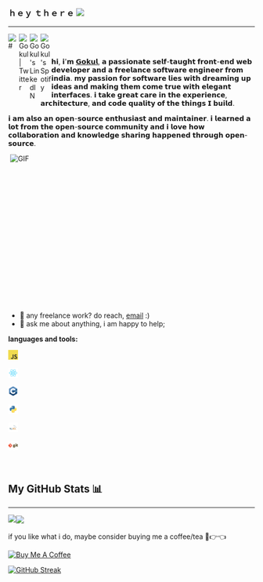###     ｈｅｙ ｔｈｅｒｅ <img src="https://media.giphy.com/media/hvRJCLFzcasrR4ia7z/giphy.gif" width="25px">
<hr>
<a href="https://discord.gg/XTW52Kt">
  <img align="left" alt="#" width="22px" src="https://raw.githubusercontent.com/peterthehan/peterthehan/master/assets/discord.svg" />
</a>
<a href="https://twitter.com/darksied43?t=gF1ECM2BqfQ5k4F5ZiHVKQ&s=09">
  <img align="left" alt="Gokul | Twitter" width="22px" src="https://raw.githubusercontent.com/peterthehan/peterthehan/master/assets/twitter.svg" />
</a>
<a href="https://www.linkedin.com/in/gokul-s-89120b209">
  <img align="left" alt="Gokul's LinkedIN" width="22px" src="https://raw.githubusercontent.com/peterthehan/peterthehan/master/assets/linkedin.svg" />
</a>
<a href="https://open.spotify.com/user/31uk5jdahsniegc4v7wwieab3nwu">
  <img align="left" alt="Gokul's Spotify" width="22px" src="https://raw.githubusercontent.com/peterthehan/peterthehan/master/assets/spotify.svg" />
</a>



<br />
<br/>


𝗵𝗶, 𝗶'𝗺 [𝗚𝗼𝗸𝘂𝗹](𝗵𝘁𝘁𝗽𝘀://𝗴𝗼𝗸𝘂𝗹𝘀-𝗴𝗶𝘁.𝗴𝗶𝘁𝗵𝘂𝗯.𝗶𝗼/𝗣𝗼𝗿𝘁𝗳𝗼𝗹𝗶𝗼-𝗖𝗩/), 𝗮 𝗽𝗮𝘀𝘀𝗶𝗼𝗻𝗮𝘁𝗲 𝘀𝗲𝗹𝗳-𝘁𝗮𝘂𝗴𝗵𝘁 𝗳𝗿𝗼𝗻𝘁-𝗲𝗻𝗱 𝘄𝗲𝗯 𝗱𝗲𝘃𝗲𝗹𝗼𝗽𝗲𝗿 𝗮𝗻𝗱 𝗮 𝗳𝗿𝗲𝗲𝗹𝗮𝗻𝗰𝗲 𝘀𝗼𝗳𝘁𝘄𝗮𝗿𝗲 𝗲𝗻𝗴𝗶𝗻𝗲𝗲𝗿 𝗳𝗿𝗼𝗺 𝗶𝗻𝗱𝗶𝗮. 𝗺𝘆 𝗽𝗮𝘀𝘀𝗶𝗼𝗻 𝗳𝗼𝗿 𝘀𝗼𝗳𝘁𝘄𝗮𝗿𝗲 𝗹𝗶𝗲𝘀 𝘄𝗶𝘁𝗵 𝗱𝗿𝗲𝗮𝗺𝗶𝗻𝗴 𝘂𝗽 𝗶𝗱𝗲𝗮𝘀 𝗮𝗻𝗱 𝗺𝗮𝗸𝗶𝗻𝗴 𝘁𝗵𝗲𝗺 𝗰𝗼𝗺𝗲 𝘁𝗿𝘂𝗲 𝘄𝗶𝘁𝗵 𝗲𝗹𝗲𝗴𝗮𝗻𝘁 𝗶𝗻𝘁𝗲𝗿𝗳𝗮𝗰𝗲𝘀. 𝗶 𝘁𝗮𝗸𝗲 𝗴𝗿𝗲𝗮𝘁 𝗰𝗮𝗿𝗲 𝗶𝗻 𝘁𝗵𝗲 𝗲𝘅𝗽𝗲𝗿𝗶𝗲𝗻𝗰𝗲, 𝗮𝗿𝗰𝗵𝗶𝘁𝗲𝗰𝘁𝘂𝗿𝗲, 𝗮𝗻𝗱 𝗰𝗼𝗱𝗲 𝗾𝘂𝗮𝗹𝗶𝘁𝘆 𝗼𝗳 𝘁𝗵𝗲 𝘁𝗵𝗶𝗻𝗴𝘀 𝗜 𝗯𝘂𝗶𝗹𝗱.

𝗶 𝗮𝗺 𝗮𝗹𝘀𝗼 𝗮𝗻 𝗼𝗽𝗲𝗻-𝘀𝗼𝘂𝗿𝗰𝗲 𝗲𝗻𝘁𝗵𝘂𝘀𝗶𝗮𝘀𝘁 𝗮𝗻𝗱 𝗺𝗮𝗶𝗻𝘁𝗮𝗶𝗻𝗲𝗿. 𝗶 𝗹𝗲𝗮𝗿𝗻𝗲𝗱 𝗮 𝗹𝗼𝘁 𝗳𝗿𝗼𝗺 𝘁𝗵𝗲 𝗼𝗽𝗲𝗻-𝘀𝗼𝘂𝗿𝗰𝗲 𝗰𝗼𝗺𝗺𝘂𝗻𝗶𝘁𝘆 𝗮𝗻𝗱 𝗶 𝗹𝗼𝘃𝗲 𝗵𝗼𝘄 𝗰𝗼𝗹𝗹𝗮𝗯𝗼𝗿𝗮𝘁𝗶𝗼𝗻 𝗮𝗻𝗱 𝗸𝗻𝗼𝘄𝗹𝗲𝗱𝗴𝗲 𝘀𝗵𝗮𝗿𝗶𝗻𝗴 𝗵𝗮𝗽𝗽𝗲𝗻𝗲𝗱 𝘁𝗵𝗿𝗼𝘂𝗴𝗵 𝗼𝗽𝗲𝗻-𝘀𝗼𝘂𝗿𝗰𝗲.




  <img align="right" alt="GIF" src="https://cdn.dribbble.com/users/1292677/screenshots/6139167/media/fcf7fd0c619bb87706533079240915f3.gif" width="500" height="320" />
  
- 💼 any freelance work? do reach, [email](mailto:gokul.kumarrs68@gmail.com) :)
- 💬 ask me about anything, i am happy to help;

**languages and tools:**  

<code><img height="20" src="https://raw.githubusercontent.com/github/explore/80688e429a7d4ef2fca1e82350fe8e3517d3494d/topics/javascript/javascript.png"></code>
<!-- <code><img height="20" src="https://raw.githubusercontent.com/github/explore/80688e429a7d4ef2fca1e82350fe8e3517d3494d/topics/vue/vue.png"></code> -->
<code><img height="20" src="https://raw.githubusercontent.com/github/explore/80688e429a7d4ef2fca1e82350fe8e3517d3494d/topics/react/react.png"></code>
<!-- <code><img height="20" src="https://raw.githubusercontent.com/github/explore/5c058a388828bb5fde0bcafd4bc867b5bb3f26f3/topics/graphql/graphql.png"></code> -->
<!-- <code><img height="20" src="https://raw.githubusercontent.com/github/explore/80688e429a7d4ef2fca1e82350fe8e3517d3494d/topics/nodejs/nodejs.png"></code> -->
<code><img height="20" src="https://raw.githubusercontent.com/github/explore/80688e429a7d4ef2fca1e82350fe8e3517d3494d/topics/cpp/cpp.png"></code>

<code><img height="20" src="https://raw.githubusercontent.com/github/explore/80688e429a7d4ef2fca1e82350fe8e3517d3494d/topics/python/python.png"></code>

<code><img height="20" src="https://raw.githubusercontent.com/github/explore/80688e429a7d4ef2fca1e82350fe8e3517d3494d/topics/mysql/mysql.png"></code>

<!-- <code><img height="20" src="https://raw.githubusercontent.com/github/explore/80688e429a7d4ef2fca1e82350fe8e3517d3494d/topics/firebase/firebase.png"></code> -->
<code><img height="20" src="https://raw.githubusercontent.com/github/explore/80688e429a7d4ef2fca1e82350fe8e3517d3494d/topics/git/git.png"></code>


</br>

## My GitHub Stats 📊
<hr>
<a href="https://github.com/gokuls-git/github-readme-stats">
  <img align="left" src="https://github-readme-stats.vercel.app/api?username=gokuls-git&count_private=true&show_icons=true&theme=radical" />
</a>
<a href="https://github.com/gokuls-git/convoychat">
  <img align="center" src="https://github-readme-stats.vercel.app/api/top-langs/?username=gokuls-git" />
</a>
</br>
</br>
if you like what i do, maybe consider buying me a coffee/tea 🥺👉👈

<a href="https://www.buymeacoffee.com/gokulsgit" target="_blank"><img src="https://cdn.buymeacoffee.com/buttons/v2/default-red.png" alt="Buy Me A Coffee" width="150" ></a>





<!-- 📈 my github stats -->

[![GitHub Streak](https://github-readme-streak-stats.herokuapp.com/?user=gokuls-git)](https://git.io/streak-stats) 




